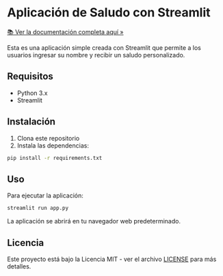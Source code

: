 # Aplicación de Saludo con Streamlit

[📚 Ver la documentación completa aquí »](https://tu-usuario.github.io/App-Streamlit)

Esta es una aplicación simple creada con Streamlit que permite a los usuarios ingresar su nombre y recibir un saludo personalizado.

## Requisitos

- Python 3.x
- Streamlit

## Instalación

1. Clona este repositorio
2. Instala las dependencias:
```bash
pip install -r requirements.txt
```

## Uso

Para ejecutar la aplicación:
```bash
streamlit run app.py
```

La aplicación se abrirá en tu navegador web predeterminado.

## Licencia

Este proyecto está bajo la Licencia MIT - ver el archivo [LICENSE](LICENSE) para más detalles. 
